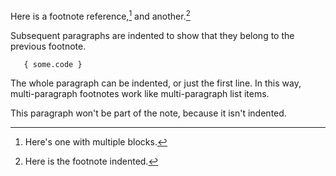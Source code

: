 Here is a footnote reference,[^longnote] and another.[^1]

[^longnote]: Here's one with multiple blocks.

   Subsequent paragraphs are indented to show that they
   belong to the previous footnote.

       { some.code }

   The whole paragraph can be indented, or just the first
   line.  In this way, multi-paragraph footnotes work like
   multi-paragraph list items.

   [^1]: Here is the footnote indented.


This paragraph won't be part of the note, because it
isn't indented.
